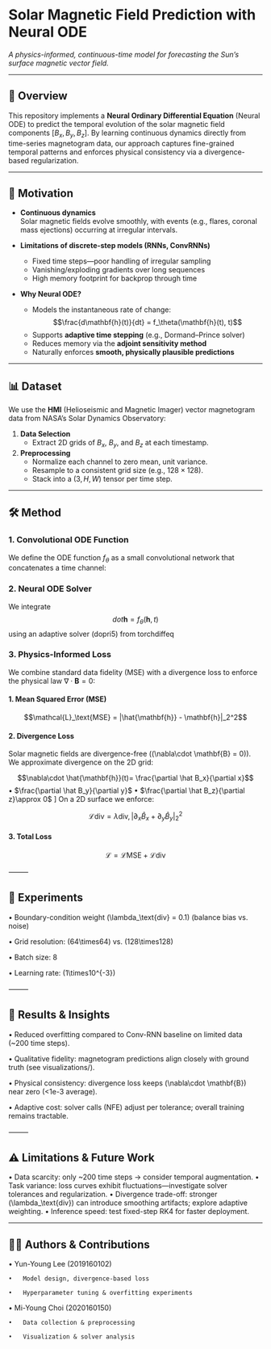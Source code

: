 # Solar Magnetic Field Prediction with Neural ODE

_A physics-informed, continuous-time model for forecasting the Sun’s surface magnetic vector field._

---

## 📄 Overview

This repository implements a **Neural Ordinary Differential Equation** (Neural ODE) to predict the temporal evolution of the solar magnetic field components $[B_x, B_y, B_z]$. By learning continuous dynamics directly from time-series magnetogram data, our approach captures fine-grained temporal patterns and enforces physical consistency via a divergence-based regularization.

---

## 🚀 Motivation

- **Continuous dynamics**  
  Solar magnetic fields evolve smoothly, with events (e.g., flares, coronal mass ejections) occurring at irregular intervals.

- **Limitations of discrete-step models (RNNs, ConvRNNs)**  
  - Fixed time steps—poor handling of irregular sampling  
  - Vanishing/exploding gradients over long sequences  
  - High memory footprint for backprop through time

- **Why Neural ODE?**  
  - Models the instantaneous rate of change:  
    $$\frac{d\mathbf{h}(t)}{dt} = f_\theta(\mathbf{h}(t), t)$$  
  - Supports **adaptive time stepping** (e.g., Dormand–Prince solver)  
  - Reduces memory via the **adjoint sensitivity method**  
  - Naturally enforces **smooth, physically plausible predictions**

---

## 📊 Dataset

We use the **HMI** (Helioseismic and Magnetic Imager) vector magnetogram data from NASA’s Solar Dynamics Observatory:

1. **Data Selection**  
   - Extract 2D grids of $B_x$, $B_y$, and $B_z$ at each timestamp.
2. **Preprocessing**  
   - Normalize each channel to zero mean, unit variance.  
   - Resample to a consistent grid size (e.g., $128 \times 128$).  
   - Stack into a $(3, H, W)$ tensor per time step.

---

## 🛠️ Method

### 1. Convolutional ODE Function

We define the ODE function $f_\theta$ as a small convolutional network that concatenates a time channel:

### 2. Neural ODE Solver

We integrate $$dot{\mathbf{h}} = f_\theta(\mathbf{h}, t)$$ using an adaptive solver (dopri5) from torchdiffeq

### 3. Physics-Informed Loss

We combine standard data fidelity (MSE) with a divergence loss to enforce the physical law $\nabla \cdot \mathbf{B} = 0$:
#### 1.	Mean Squared Error (MSE)

$$\mathcal{L}_\text{MSE} = |\hat{\mathbf{h}} - \mathbf{h}|_2^2$$

#### 2.	Divergence Loss

Solar magnetic fields are divergence-free ((\nabla\cdot \mathbf{B} = 0)). We approximate divergence on the 2D grid:

$$\nabla\cdot \hat{\mathbf{h}}(t)= \frac{\partial \hat B_x}{\partial x}$$
	•	$\frac{\partial \hat B_y}{\partial y}$
	•	$\frac{\partial \hat B_z}{\partial z}\approx 0$
]
On a 2D surface we enforce:

$$\mathcal{L}\text{div} = \lambda\text{div},\bigl|\partial_x \hat B_x + \partial_y \hat B_y\bigr|_2^2$$

	
 #### 3. Total Loss

$$\mathcal{L} = \mathcal{L}\text{MSE} + \mathcal{L}\text{div}$$


⸻

## 🧪 Experiments

•	Boundary-condition weight (\lambda_\text{div} = 0.1) (balance bias vs. noise)

•	Grid resolution: (64\times64) vs. (128\times128)

•	Batch size: 8

•	Learning rate: (1\times10^{-3})


⸻

## 🎯 Results & Insights

•	Reduced overfitting compared to Conv-RNN baseline on limited data (~200 time steps).

•	Qualitative fidelity: magnetogram predictions align closely with ground truth (see visualizations/).

•	Physical consistency: divergence loss keeps (\nabla\cdot \mathbf{B}) near zero (<1e-3 average).

•	Adaptive cost: solver calls (NFE) adjust per tolerance; overall training remains tractable.

⸻

## ⚠️ Limitations & Future Work

•	Data scarcity: only ~200 time steps → consider temporal augmentation.
•	Task variance: loss curves exhibit fluctuations—investigate solver tolerances and regularization.
•	Divergence trade-off: stronger (\lambda_\text{div}) can introduce smoothing artifacts; explore adaptive weighting.
•	Inference speed: test fixed-step RK4 for faster deployment.

---

## 🙋‍♀️ Authors & Contributions

•	Yun-Young Lee (2019160102)

	•	Model design, divergence-based loss
 
	•	Hyperparameter tuning & overfitting experiments
 
•	Mi-Young Choi (2020160150)

	•	Data collection & preprocessing
 
	•	Visualization & solver analysis
